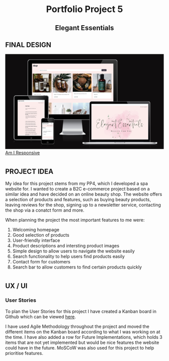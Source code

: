 <h1 align=center>Portfolio Project 5</h1>

<h2 align=center>Elegant Essentials</h2>

## FINAL DESIGN
![Final project image home page](documentation/PP5_AIR.png) [Am I Responsive](https://amiresponsive.co.uk/)

#

## PROJECT IDEA

My idea for this project stems from my PP4, which I developed a spa website for. I wanted to create a B2C e-commerce project based on a similar idea and have decided on an online beauty shop. 
The website offers a selection of products and features, such as buying beauty products, leaving reviews for the shop, signing up to a newsletter service, contacting the shop via a conatct form and more.

When planning the project the most important features to me were:

1. Welcoming homepage
2. Good selection of products
3. User-friendly interface
4. Product descriptions and intersting product images
5. Simple design to allow users to navigate the website easily
6. Search functionality to help users find products easily
7. Contact form for customers
8. Search bar to allow customers to find certain products quickly

#

## UX / UI

### User Stories

To plan the User Stories for this project I have created a Kanban board in Github which can be viewed [here](https://github.com/users/runabrandes/projects/4).

I have used Agile Methodology throughout the project and moved the different items on the Kanban board according to what I was working on at the time. I have also added a row for Future Implementations, which holds 3 items that are not yet implemented but would be nice features the website could have in the future.
MoSCoW was also used for this project to help prioritise features.

